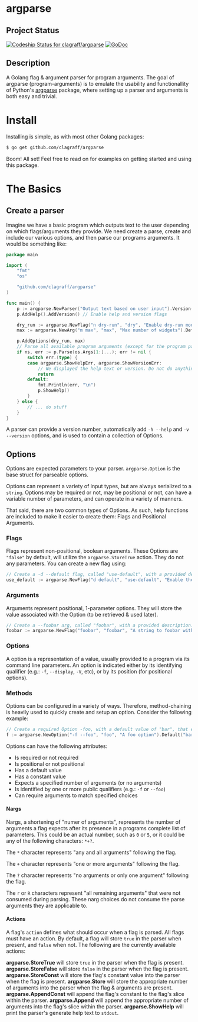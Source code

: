 # argparse
## Project Status
[ ![Codeship Status for clagraff/argparse](https://codeship.com/projects/68eb7800-af6b-0133-1b97-3e80188314d9/status?branch=master)](https://codeship.com/projects/132507)
[![GoDoc](https://godoc.org/github.com/clagraff/argparse?status.svg)](https://godoc.org/github.com/clagraff/argparse)

## Description
A Golang flag & argument parser for program arguments. The goal of argparse (program-arguments) is to emulate the usability and functionallity of Python's [argparse](https://docs.python.org/dev/howto/argparse.html#the-basics) package, where setting up a parser and arguments is both easy and trivial.

# Install
Installing is simple, as with most other Golang packages:

```bash
$ go get github.com/clagraff/argparse
```

Boom! All set! Feel free to read on for examples on getting started and using this package.

# The Basics
## Create a parser
Imagine we have a basic program which outputs text to the user depending on which flags/arguments they provide. We need create a parse, create and include our various options,
and then parse our programs arguments. It would be something like:

```go
package main

import (
    "fmt"
    "os"

    "github.com/clagraff/argparse"
)

func main() {
    p := argparse.NewParser("Output text based on user input").Version("1.3.0a")
    p.AddHelp().AddVersion() // Enable help and version flags

    dry_run := argparse.NewFlag("n dry-run", "dry", "Enable dry-run mode").Default("false")
    max := argparse.NewArg("m max", "max", "Max number of widgets").Default("0")

    p.AddOptions(dry_run, max)
    // Parse all available program arguments (except for the program path).
    if ns, err := p.Parse(os.Args[1:]...); err != nil {
        switch err.(type) {
        case argparse.ShowHelpErr, argparse.ShowVersionErr:
            // We displayed the help text or version. Do not do anything
            return
        default:
            fmt.Println(err, "\n")
            p.ShowHelp()
        }
    } else {
        // ... do stuff    
    }
}
```

A parser can provide a version number, automatically add `-h --help` and `-v --version`
options, and is used to contain a collection of Options.

## Options
Options are expected parameters to your parser. `argparse.Option` is the base
struct for parseable options. 

Options can represent a variety of input types, but are always serialized to
a `string`. Options may be required or not, may be positional or not, can have
a variable number of parameters, and can operate in a variety of manners.

That said, there are two common types of Options. As such, help functions are 
included to make it easier to create them: Flags and Positional Arguments.

### Flags
Flags represent non-positional, boolean arguments. These Options are `"false"` 
by default, will utilize the `argparse.StoreTrue` action. They do not any parameters. You can create a new flag using:

```go
// Create a -d --default flag, called "use-default", with a provided description.
use_default := argparse.NewFlag("d default", "use-default", "Enable the default mode")
```

### Arguments
Arguments represent positional, 1-parameter options. They will store the
value associated with the Option (to be retrieved & used later).

```go
// Create a --foobar arg, called "foobar", with a provided description.
foobar := argparse.NewFlag("foobar", "foobar", "A string to foobar with")
```

### Options
A option is a representation of a value, usually provided to a program via its command line parameters. An option is indicated either by
its identifying qualifier (e.g.: `-f`, `--display`, `-V`, etc), or by its 
position (for positional options).

### Methods
Options can be configured in a variety of ways. Therefore, method-chaining is
heavily used to quickly create and setup an option. Consider the following example:

```go
// Create a required Option -foo, with a default value of "bar", that expects and stores 1 argument.
f := argparse.NewOption("-f --foo", "foo", "A foo option").Default("bar").Nargs("1").Required().Action(argparse.Store)
```

Options can have the following attributes:
* Is required or not required
* Is positional or not positional
* Has a default value
* Has a constant value
* Expects a specified number of arguments (or no arguments)
* Is identified by one or more public qualifiers (e.g.: `-f` or `--foo`)
* Can require arguments to match specified choices

#### Nargs
Nargs, a shortening of "numer of arguments", represents the number of arguments a flag expects after its presence in a programs complete list of parameters. This could be an actual number, such as `0` or `5`, or it could be any of the following characters: `*+?`. 

The `*` character represents "any and all arguments" following the flag.

The `+` character represents "one or more arguments" following the flag.

The `?` character represents "no arguments or only one argument" following the flag.

The `r` or `R` characters represent "all remaining arguments" that were not consumed during parsing. These narg choices do not consume the parse arguments they are applicable to.

#### Actions
A flag's `action` defines what should occur when a flag is parsed. All flags must have an action. By default, a flag will store `true` in the parser when present, and `false` when not. The following are the currently available actions:

__argparse.StoreTrue__ will store `true` in the parser when the flag is present.
__argparse.StoreFalse__ will store `false` in the parser when the flag is present.
__argparse.StoreConst__ will store the flag's constant value into the parser when the flag is present.
__argparse.Store__ will store the appropriate number of arguments into the parser when the flag & arguments are present.
__argparse.AppendConst__ will append the flag's constant to the flag's slice within the parser.
__argparse.Append__ will append the appropriate number of arguments into the flag's slice within the parser.
__argparse.ShowHelp__ will print the parser's generate help text to `stdout`.
